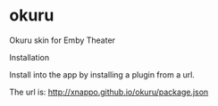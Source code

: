 # okuru
Okuru skin for Emby Theater

Installation

Install into the app by installing a plugin from a url. 

The url is: http://xnappo.github.io/okuru/package.json
